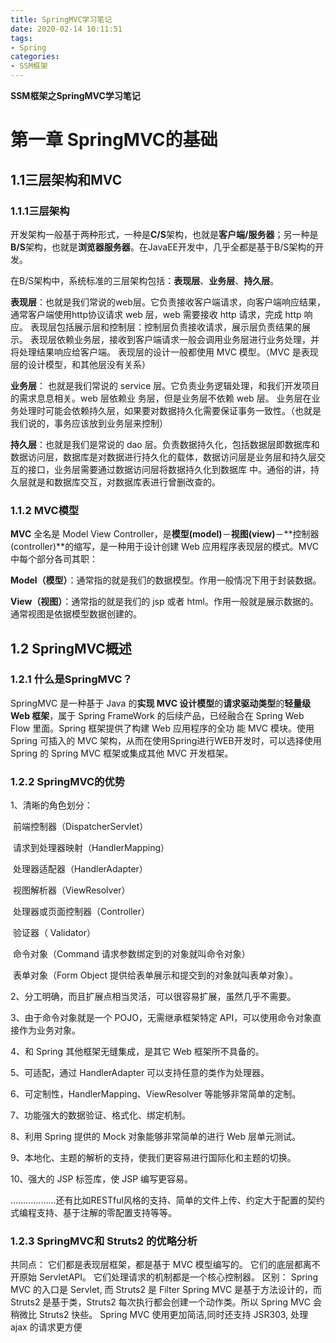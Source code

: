 ```yaml
---
title: SpringMVC学习笔记
date: 2020-02-14 10:11:51
tags: 
- Spring
categories:
- SSM框架
---
```


**SSM框架之SpringMVC学习笔记**

<!--more-->

# 第一章 SpringMVC的基础

## 1.1三层架构和MVC

### 1.1.1三层架构

开发架构一般基于两种形式，一种是**C/S**架构，也就是**客户端/服务器**；另一种是**B/S**架构，也就是**浏览器服务器**。在JavaEE开发中，几乎全都是基于B/S架构的开发。

在B/S架构中，系统标准的三层架构包括：**表现层**、**业务层**、**持久层**。

**表现层**：也就是我们常说的web层。它负责接收客户端请求，向客户端响应结果，通常客户端使用http协议请求 web 层，web 需要接收 http 请求，完成 http 响应。
        表现层包括展示层和控制层：控制层负责接收请求，展示层负责结果的展示。 表现层依赖业务层，接收到客户端请求一般会调用业务层进行业务处理，并将处理结果响应给客户端。 表现层的设计一般都使用 MVC 模型。（MVC 是表现层的设计模型，和其他层没有关系）

**业务层**： 也就是我们常说的 service 层。它负责业务逻辑处理，和我们开发项目的需求息息相关。web 层依赖业 务层，但是业务层不依赖 web 层。 业务层在业务处理时可能会依赖持久层，如果要对数据持久化需要保证事务一致性。（也就是我们说的，事务应该放到业务层来控制） 

**持久层**：也就是我们是常说的 dao 层。负责数据持久化，包括数据层即数据库和数据访问层，数据库是对数据进行持久化的载体，数据访问层是业务层和持久层交互的接口，业务层需要通过数据访问层将数据持久化到数据库 中。通俗的讲，持久层就是和数据库交互，对数据库表进行曾删改查的。

### 1.1.2 MVC模型

**MVC** 全名是 Model View Controller，是**模型(model)**－**视图(view)**－**控制器(controller)**的缩写，是一种用于设计创建 Web 应用程序表现层的模式。MVC 中每个部分各司其职： 

**Model（模型）**：通常指的就是我们的数据模型。作用一般情况下用于封装数据。 

**View（视图）**：通常指的就是我们的 jsp 或者 html。作用一般就是展示数据的。 通常视图是依据模型数据创建的。

## 1.2 SpringMVC概述

### 1.2.1 什么是SpringMVC？

SpringMVC 是一种基于 Java 的**实现 MVC 设计模型**的**请求驱动类型**的**轻量级 Web 框架**，属于 Spring FrameWork 的后续产品，已经融合在 Spring Web Flow 里面。Spring 框架提供了构建 Web 应用程序的全功 能 MVC 模块。使用 Spring 可插入的 MVC 架构，从而在使用Spring进行WEB开发时，可以选择使用 Spring 的 Spring MVC 框架或集成其他 MVC 开发框架。

### 1.2.2 SpringMVC的优势

1、清晰的角色划分： 

​			前端控制器（DispatcherServlet） 

​			请求到处理器映射（HandlerMapping） 

​			处理器适配器（HandlerAdapter） 

​			视图解析器（ViewResolver） 

​			处理器或页面控制器（Controller） 

​			验证器（ Validator） 

​			命令对象（Command 请求参数绑定到的对象就叫命令对象）

​			表单对象（Form Object 提供给表单展示和提交到的对象就叫表单对象）。

2、分工明确，而且扩展点相当灵活，可以很容易扩展，虽然几乎不需要。

3、由于命令对象就是一个 POJO，无需继承框架特定 API，可以使用命令对象直接作为业务对象。 

4、和 Spring 其他框架无缝集成，是其它 Web 框架所不具备的。 

5、可适配，通过 HandlerAdapter 可以支持任意的类作为处理器。

 6、可定制性，HandlerMapping、ViewResolver 等能够非常简单的定制。

7、功能强大的数据验证、格式化、绑定机制。 

8、利用 Spring 提供的 Mock 对象能够非常简单的进行 Web 层单元测试。

9、本地化、主题的解析的支持，使我们更容易进行国际化和主题的切换。

10、强大的 JSP 标签库，使 JSP 编写更容易。 

………………还有比如RESTful风格的支持、简单的文件上传、约定大于配置的契约式编程支持、基于注解的零配置支持等等。

### 1.2.3 SpringMVC和 Struts2 的优略分析

共同点：
			它们都是表现层框架，都是基于 MVC 模型编写的。 它们的底层都离不开原始 ServletAPI。 它们处理请求的机制都是一个核心控制器。
区别：
			Spring MVC 的入口是 Servlet, 而 Struts2 是 Filter Spring MVC 是基于方法设计的，而 Struts2 是基于类，Struts2 每次执行都会创建一个动作类。所以 Spring MVC 会稍微比 Struts2 快些。 Spring MVC 使用更加简洁,同时还支持 JSR303, 处理 ajax 的请求更方便